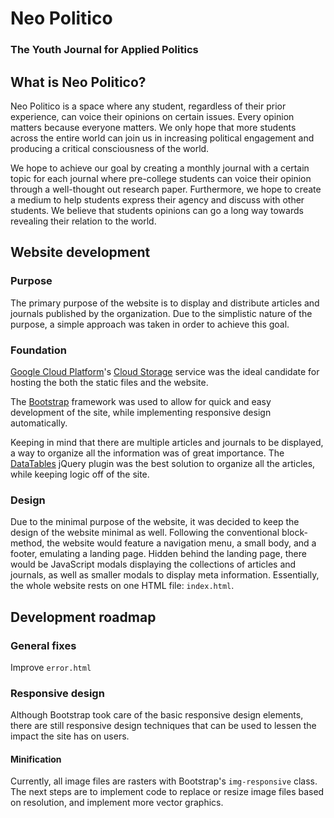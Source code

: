 # Neo Politico
### The Youth Journal for Applied Politics

## What is Neo Politico?
Neo Politico is a space where any student, regardless of their prior experience, can voice their opinions on certain issues. Every opinion matters because everyone matters. We only hope that more students across the entire world can join us in increasing political engagement and producing a critical consciousness of the world.

We hope to achieve our goal by creating a monthly journal with a certain topic for each journal where pre-college students can voice their opinion through a well-thought out research paper. Furthermore, we hope to create a medium to help students express their agency and discuss with other students. We believe that students opinions can go a long way towards revealing their relation to the world.

## Website development
### Purpose
The primary purpose of the website is to display and distribute articles and journals published by the organization. Due to the simplistic nature of the purpose, a simple approach was taken in order to achieve this goal.

### Foundation
[Google Cloud Platform](https://cloud.google.com)'s [Cloud Storage](https://cloud.google.com/storage/) service was the ideal candidate for hosting the both the static files and the website.

The [Bootstrap](http://getbootstrap.com/) framework was used to allow for quick and easy development of the site, while implementing responsive design automatically.

Keeping in mind that there are multiple articles and journals to be displayed, a way to organize all the information was of great importance. The [DataTables](https://datatables.net/) jQuery plugin was the best solution to organize all the articles, while keeping logic off of the site.

### Design
Due to the minimal purpose of the website, it was decided to keep the design of the website minimal as well. Following the conventional block-method, the website would feature a navigation menu, a small body, and a footer, emulating a landing page. Hidden behind the landing page, there would be JavaScript modals displaying the collections of articles and journals, as well as smaller modals to display meta information. Essentially, the whole website rests on one HTML file: ``index.html``.

## Development roadmap

### General fixes

Improve ``error.html``

### Responsive design
Although Bootstrap took care of the basic responsive design elements, there are still responsive design techniques that can be used to lessen the impact the site has on users.

#### Minification

Currently, all image files are rasters with Bootstrap's ``img-responsive`` class. The next steps are to implement code to replace or resize image files based on resolution, and implement more vector graphics.
